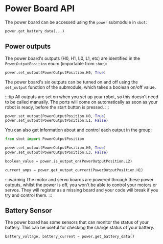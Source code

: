 # Power Board API

The power board can be accessed using the `power` submodule in `sbot`:

```python
power.get_battery_data(...)
```
## Power outputs

The power board's outputs (H0, H1, L0, L1, etc) are identified in the `PowerOutputPosition` enum (importable from `sbot`):

```python
power.set_output(PowerOutputPosition.H0, True)
```

The power board's six outputs can be turned on and off using the
`set_output` function of the submodule, which takes a boolean on/off value.

:::tip
All outputs are set on when you set up your robot, so
this doesn't need to be called manually. The ports will come on
automatically as soon as your robot is ready, before the start button is
pressed.
:::

```python
power.set_output(PowerOutputPosition.H0, True)
power.set_output(PowerOutputPosition.L1, False)
```

You can also get information about and control each output in the group:

```python
from sbot import PowerOutputPosition

power.set_output(PowerOutputPosition.H0, True)
power.set_output(PowerOutputPosition.L3, False)

boolean_value = power.is_output_on(PowerOutputPosition.L2)

current_amps = power.get_output_current(PowerOutputPosition.H1)
```

:::warning
The motor and servo boards are powered through these
power outputs, whilst the power is off, you won't be able to control
your motors or servos. They will register as a missing board and your code will
break if you try and control them.
:::

## Battery Sensor

The power board has some sensors that can monitor the status of your battery.
This can be useful for checking the charge status of your battery.

```python
battery_voltage, battery_current = power.get_battery_data()
```
